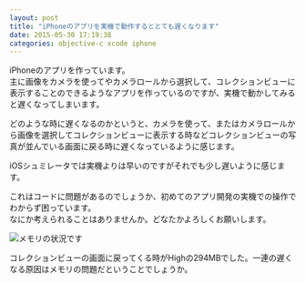 ```yaml
---
layout: post
title: "iPhoneのアプリを実機で動作するととても遅くなります"
date: 2015-05-30 17:19:38
categories: objective-c xcode iphone
---
```

<p>iPhoneのアプリを作っています。<br>
主に画像をカメラを使ってやカメラロールから選択して、コレクションビューに表示することのできるようなアプリを作っているのですが、実機で動かしてみると遅くなってしまいます。</p>

<p>どのような時に遅くなるのかというと、カメラを使って、またはカメラロールから画像を選択してコレクションビューに表示する時などコレクションビューの写真が並んでいる画面に戻る時に遅くなっているように感じます。</p>

<p>iOSシュミレータでは実機よりは早いのですがそれでも少し遅いように感じます。</p>

<p>これはコードに問題があるのでしょうか、初めてのアプリ開発の実機での操作でわからず困っています。<br>
なにか考えられることはありませんか。どなたかよろしくお願いします。</p>

<p><img src="https://i.stack.imgur.com/aK5TE.png" alt="メモリの状況です"></p>

<p>コレクションビューの画面に戻ってくる時がHighの294MBでした。一連の遅くなる原因はメモリの問題だということでしょうか。</p>
